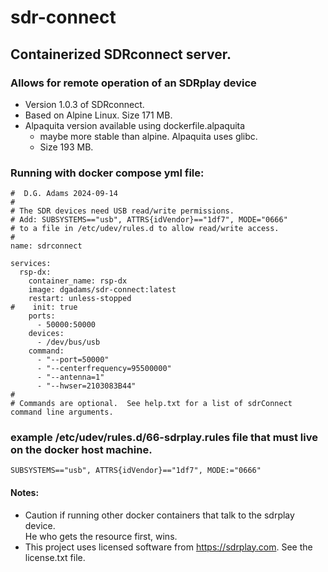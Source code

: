 # sdr-connect 
## Containerized SDRconnect server.  
### Allows for remote operation of an SDRplay device
- Version 1.0.3  of SDRconnect.
- Based on Alpine Linux.  Size 171  MB.
- Alpaquita version available using dockerfile.alpaquita
    - maybe more stable than alpine.  Alpaquita uses glibc.
    - Size 193 MB.
### Running with docker compose yml file:
```
#  D.G. Adams 2024-09-14
#
# The SDR devices need USB read/write permissions.
# Add: SUBSYSTEMS=="usb", ATTRS{idVendor}=="1df7", MODE="0666"
# to a file in /etc/udev/rules.d to allow read/write access.
#
name: sdrconnect

services:
  rsp-dx:
    container_name: rsp-dx
    image: dgadams/sdr-connect:latest
    restart: unless-stopped
#    init: true
    ports:
      - 50000:50000
    devices:
      - /dev/bus/usb
    command:
      - "--port=50000"
      - "--centerfrequency=95500000"
      - "--antenna=1"
      - "--hwser=2103083B44"
#
# Commands are optional.  See help.txt for a list of sdrConnect command line arguments.
```
### example /etc/udev/rules.d/66-sdrplay.rules file that must live on the docker host machine.
```
SUBSYSTEMS=="usb", ATTRS{idVendor}=="1df7", MODE:="0666"

```
#### Notes:
 - Caution if running other docker containers that talk to the sdrplay device.  
He who gets the resource first, wins.
 - This project uses licensed software from https://sdrplay.com.
See the license.txt file.
